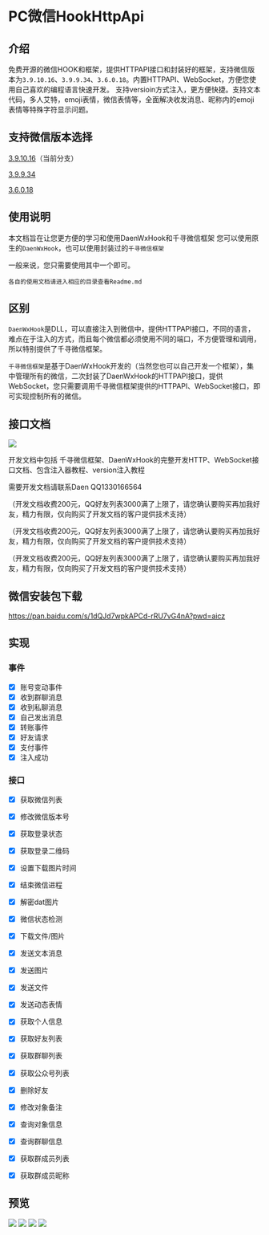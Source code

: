 # PC微信HookHttpApi

## 介绍
免费开源的微信HOOK和框架，提供HTTPAPI接口和封装好的框架，支持微信版本为`3.9.10.16`、`3.9.9.34`、`3.6.0.18`。内置HTTPAPI、WebSocket，方便您使用自己喜欢的编程语言快速开发。
支持versioin方式注入，更方便快捷。支持文本代码，多人艾特，emoji表情，微信表情等，全面解决收发消息、昵称内的emoji表情等特殊字符显示问题。

## 支持微信版本选择
[3.9.10.16](https://gitee.com/daenmax/pc-wechat-hook-http-api/tree/391016/)（当前分支）

[3.9.9.34](https://gitee.com/daenmax/pc-wechat-hook-http-api/tree/39934/)

[3.6.0.18](https://gitee.com/daenmax/pc-wechat-hook-http-api/tree/36018/)

## 使用说明

本文档旨在让您更方便的学习和使用DaenWxHook和千寻微信框架
您可以使用原生的`DaenWxHook`，也可以使用封装过的`千寻微信框架`

一般来说，您只需要使用其中一个即可。

`各自的使用文档请进入相应的目录查看Readme.md`

## 区别

`DaenWxHook`是DLL，可以直接注入到微信中，提供HTTPAPI接口，不同的语言，难点在于注入的方式，而且每个微信都必须使用不同的端口，不方便管理和调用，所以特别提供了千寻微信框架。

`千寻微信框架`是基于DaenWxHook开发的（当然您也可以自己开发一个框架），集中管理所有的微信，二次封装了DaenWxHook的HTTPAPI接口，提供WebSocket，您只需要调用千寻微信框架提供的HTTPAPI、WebSocket接口，即可实现控制所有的微信。


## 接口文档

![](https://img.cdn.apipost.cn/client/user/0/avatar/748dd95d0520f728a75156a010ed8378667f6b977c2d7.png)

开发文档中包括 千寻微信框架、DaenWxHook的完整开发HTTP、WebSocket接口文档、包含注入器教程、version注入教程

需要开发文档请联系Daen QQ1330166564

（开发文档收费200元，QQ好友列表3000满了上限了，请您确认要购买再加我好友，精力有限，仅向购买了开发文档的客户提供技术支持）

（开发文档收费200元，QQ好友列表3000满了上限了，请您确认要购买再加我好友，精力有限，仅向购买了开发文档的客户提供技术支持）

（开发文档收费200元，QQ好友列表3000满了上限了，请您确认要购买再加我好友，精力有限，仅向购买了开发文档的客户提供技术支持）


## 微信安装包下载
https://pan.baidu.com/s/1dQJd7wpkAPCd-rRU7vG4nA?pwd=aicz

## 实现

### 事件

- [x] 账号变动事件
- [x] 收到群聊消息
- [x] 收到私聊消息
- [x] 自己发出消息
- [x] 转账事件
- [x] 好友请求
- [x] 支付事件
- [x] 注入成功

### 接口

- [x] 获取微信列表
- [x] 修改微信版本号
- [x] 获取登录状态
- [x] 获取登录二维码
- [x] 设置下载图片时间
- [x] 结束微信进程
- [x] 解密dat图片
- [x] 微信状态检测
- [x] 下载文件/图片
- [x] 发送文本消息
- [x] 发送图片
- [x] 发送文件
- [x] 发送动态表情
- [x] 获取个人信息
- [x] 获取好友列表
- [x] 获取群聊列表
- [x] 获取公众号列表
- [x] 删除好友
- [x] 修改对象备注
- [x] 查询对象信息
- [x] 查询群聊信息
- [x] 获取群成员列表
- [x] 获取群成员昵称


## 预览

![](https://img.cdn.apipost.cn/client/user/0/avatar/748dd95d0520f728a75156a010ed8378667f6d0c60e76.png)
![](https://img.cdn.apipost.cn/client/user/0/avatar/748dd95d0520f728a75156a010ed8378667f6d16d339b.png)
![](https://img.cdn.apipost.cn/client/user/0/avatar/748dd95d0520f728a75156a010ed8378667f6d1d36174.png)
![](https://img.cdn.apipost.cn/client/user/0/avatar/748dd95d0520f728a75156a010ed8378667f6d223089c.png)